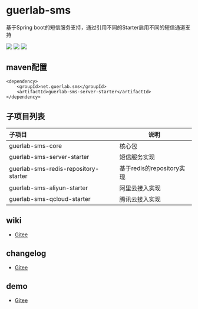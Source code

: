 # guerlab-sms

基于Spring boot的短信服务支持，通过引用不同的Starter启用不同的短信通道支持

![](https://img.shields.io/maven-central/v/net.guerlab.sms/guerlab-sms-server-starter.svg)
![](https://travis-ci.org/guerlab-net-sms/guerlab-sms-core.svg?branch=master)
![](https://img.shields.io/badge/LICENSE-LGPL--3.0-brightgreen.svg)

## maven配置

```
<dependency>
	<groupId>net.guerlab.sms</groupId>
	<artifactId>guerlab-sms-server-starter</artifactId>
</dependency>
```

## 子项目列表

|子项目|说明|
|:--|--|
|guerlab-sms-core|核心包|
|guerlab-sms-server-starter|短信服务实现|
|guerlab-sms-redis-repository-starter|基于redis的repository实现|
|guerlab-sms-aliyun-starter|阿里云接入实现|
|guerlab-sms-qcloud-starter|腾讯云接入实现|

## wiki

- [Gitee](https://gitee.com/guerlab_net/guerlab-sms/wikis/pages)

## changelog

- [Gitee](https://gitee.com/guerlab_net/guerlab-sms/wikis/pages)

## demo

- [Gitee](https://gitee.com/guerlab_net/guerlab-sms-demo)